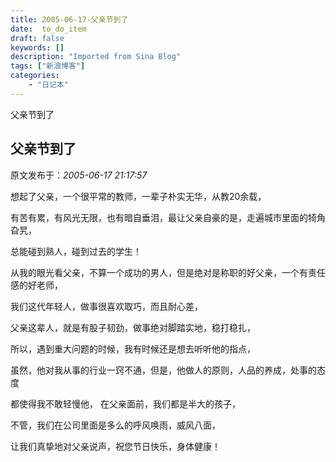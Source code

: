 ```yaml
---
title: 2005-06-17-父亲节到了
date:  to_do_item
draft: false
keywords: []
description: "Imported from Sina Blog"
tags: ["新浪博客"]
categories: 
    - "日记本"
---
```

父亲节到了
## 父亲节到了

 原文发布于：*2005-06-17 21:17:57*

 想起了父亲，一个很平常的教师，一辈子朴实无华，从教20余载，

有苦有累，有风光无限，也有暗自垂泪，最让父亲自豪的是，走遍城市里面的犄角旮旯，

总能碰到熟人，碰到过去的学生！

从我的眼光看父亲，不算一个成功的男人，但是绝对是称职的好父亲，一个有责任感的好老师，

我们这代年轻人，做事很喜欢取巧，而且耐心差，

父亲这辈人，就是有股子韧劲，做事绝对脚踏实地，稳打稳扎，

所以，遇到重大问题的时候，我有时候还是想去听听他的指点，

虽然，他对我从事的行业一窍不通，但是，他做人的原则，人品的养成，处事的态度

都使得我不敢轻慢他， 在父亲面前，我们都是半大的孩子，

不管，我们在公司里面是多么的呼风唤雨，威风八面，

让我们真挚地对父亲说声，祝您节日快乐，身体健康！

 

 

 

 


